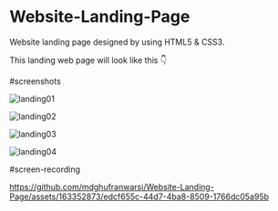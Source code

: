 # Website-Landing-Page

Website landing page designed by using HTML5 & CSS3.

This landing web page will look like this 👇

#screenshots


![landing01](https://github.com/mdghufranwarsi/Website-Landing-Page/assets/163352873/7cb22b01-321b-4fe3-b45c-e37d21fcdcf9)


![landing02](https://github.com/mdghufranwarsi/Website-Landing-Page/assets/163352873/7eb80b5a-5f59-409f-922c-e5bdaf7c7aa5)


![landing03](https://github.com/mdghufranwarsi/Website-Landing-Page/assets/163352873/93190687-dd48-4f0f-b7fb-5577f710393f)


![landing04](https://github.com/mdghufranwarsi/Website-Landing-Page/assets/163352873/4aa6fd02-2cb0-4cfa-80db-eedabd3919c0)


#screen-recording


https://github.com/mdghufranwarsi/Website-Landing-Page/assets/163352873/edcf655c-44d7-4ba8-8509-1766dc05a95b


